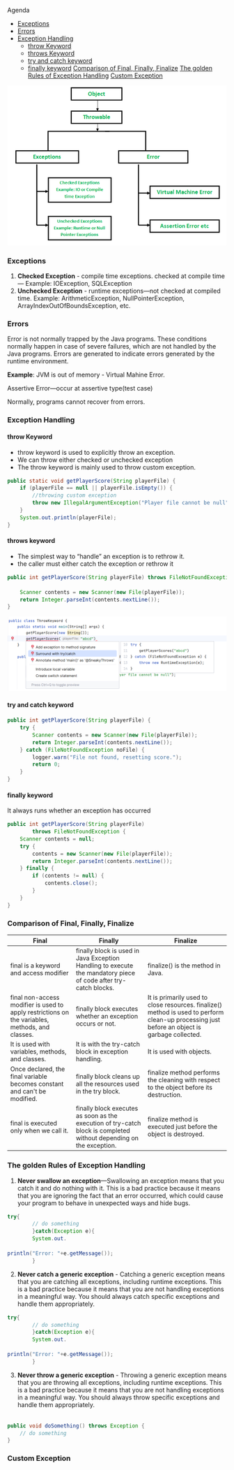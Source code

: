 Agenda

* [Exceptions](#exceptions)
* [Errors](#errors)
* [Exception Handling](#exception-handling)
    * [throw Keyword](#throw-keyword)
    * [throws Keyword](#throws-keyword)
    * [try and catch keyword](#try-and-catch-keyword)
    * [finally keyword](#finally-keyword)
      [Comparison of Final, Finally, Finalize](#comparison-of-final-finally-finalize)
      [The golden Rules of Exception Handling](#the-golden-rules-of-exception-handling)
[Custom Exception](#custom-exception)
  
![Exception.png](..%2F..%2F..%2Fresources%2FException.png)

### Exceptions

1. **Checked Exception** - compile time exceptions. checked at compile time — Example: IOException, SQLException
2. **Unchecked Exception** - runtime exceptions—not checked at compiled time. Example: ArithmeticException,
   NullPointerException, ArrayIndexOutOfBoundsException, etc.

### Errors

Error is not normally trapped by the Java programs. These conditions normally happen in case of severe failures, which
are not handled by the Java programs. Errors are generated to indicate errors generated by the runtime environment.

**Example**: JVM is out of memory - Virtual Mahine Error.

Assertive Error—occur at assertive type(test case)

Normally, programs cannot recover from errors.

### Exception Handling

#### throw Keyword

* throw keyword is used to explicitly throw an exception.
* We can throw either checked or unchecked exception
* The throw keyword is mainly used to throw custom exception.

```java
public static void getPlayerScore(String playerFile) {
    if (playerFile == null || playerFile.isEmpty()) {
        //throwing custom exception
        throw new IllegalArgumentException("Player file cannot be null");
    }
    System.out.println(playerFile);
}
```

#### throws keyword

* The simplest way to “handle” an exception is to rethrow it.
* the caller must either catch the exception or rethrow it

```java
public int getPlayerScore(String playerFile) throws FileNotFoundException {

    Scanner contents = new Scanner(new File(playerFile));
    return Integer.parseInt(contents.nextLine());
}
```

![throws.png](..%2F..%2F..%2Fresources%2Fthrows.png)

#### try and catch keyword

```java
public int getPlayerScore(String playerFile) {
    try {
        Scanner contents = new Scanner(new File(playerFile));
        return Integer.parseInt(contents.nextLine());
    } catch (FileNotFoundException noFile) {
        logger.warn("File not found, resetting score.");
        return 0;
    }
}
```

#### finally keyword

It always runs whether an exception has occurred

```java
public int getPlayerScore(String playerFile)
        throws FileNotFoundException {
    Scanner contents = null;
    try {
        contents = new Scanner(new File(playerFile));
        return Integer.parseInt(contents.nextLine());
    } finally {
        if (contents != null) {
            contents.close();
        }
    }
}
```

### Comparison of Final, Finally, Finalize

| Final                                                                                           | Finally                                                                                                             | Finalize                                                                                                                                      |
|-------------------------------------------------------------------------------------------------|---------------------------------------------------------------------------------------------------------------------|-----------------------------------------------------------------------------------------------------------------------------------------------|
| final is a keyword and access modifier                                                          | finally block is used in Java Exception Handling to execute the mandatory piece of code after try-catch blocks.     | finalize() is the method in Java.                                                                                                             |
| final non-access modifier is used to apply restrictions on the variables, methods, and classes. | finally block executes whether an exception occurs or not.                                                          | It is primarily used to close resources. finalize() method is used to perform clean-up processing just before an object is garbage collected. |
| It is used with variables, methods, and classes.                                                | It is with the try-catch block in exception handling.                                                               | It is used with objects.                                                                                                                      |
| Once declared, the final variable becomes constant and can't be modified.                       | finally block cleans up all the resources used in the try block.                                                    | finalize method performs the cleaning with respect to the object before its destruction.                                                      |
| final is executed only when we call it.                                                         | finally block executes as soon as the execution of try-catch block is completed without depending on the exception. | finalize method is executed just before the object is destroyed.                                                                              |

### The golden Rules of Exception Handling

1. **Never swallow an exception**—Swallowing an exception means that you catch it and do nothing with it. This is a bad
   practice because it means that you are ignoring the fact that an error occurred, which could cause your program to
   behave in unexpected ways and hide bugs.

```java
try{
        // do something
        }catch(Exception e){
        System.out.

println("Error: "+e.getMessage());
        }
```

2. **Never catch a generic exception** - Catching a generic exception means that you are catching all exceptions,
   including runtime exceptions. This is a bad practice because it means that you are not handling exceptions in a
   meaningful way. You should always catch specific exceptions and handle them appropriately.

```java
try{
        // do something
        }catch(Exception e){
        System.out.

println("Error: "+e.getMessage());
        }   
```

3. **Never throw a generic exception** - Throwing a generic exception means that you are throwing all exceptions,
   including runtime exceptions. This is a bad practice because it means that you are not handling exceptions in a
   meaningful way. You should always throw specific exceptions and handle them appropriately.

```java

public void doSomething() throws Exception {
    // do something
}
```


### Custom Exception
